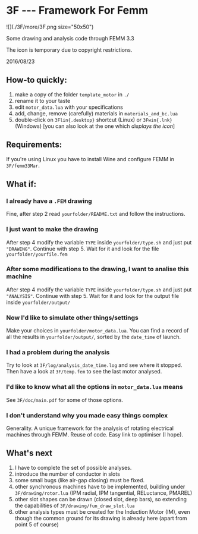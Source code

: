 # 3F --- Framework For Femm

![](./3F/more/3F.png size="50x50")

Some drawing and analysis code through FEMM 3.3

The icon is temporary due to copyright restrictions.

2016/08/23


## How-to quickly:
1. make a copy of the folder `template_motor` in `./`
2. rename it to your taste
3. edit `motor_data.lua` with your specifications
4. add, change, remove (carefully) materials in `materials_and_bc.lua`
5. double-click on `3Flin{.desktop}` shortcut (Linux) or `3Fwin{.lnk}` (Windows) [you can also look at the one which *displays the icon*]


## Requirements:
If you're using Linux you have to install Wine and configure FEMM
in `3F/femm33Mar`.


## What if:

### I already have a `.FEM` drawing

Fine, after step 2 read `yourfolder/README.txt` and follow the instructions.


### I just want to make the drawing

After step 4 modify the variable `TYPE` inside `yourfolder/type.sh`
and just put `"DRAWING"`. Continue with step 5.
Wait for it and look for the file `yourfolder/yourfile.fem`


### After some modifications to the drawing, I want to analise this machine

After step 4 modify the variable `TYPE` inside `yourfolder/type.sh`
and just put `"ANALYSIS"`. Continue with step 5.
Wait for it and look for the output file inside `yourfolder/output/`


### Now I'd like to simulate other things/settings

Make your choices in `yourfolder/motor_data.lua`. You can find a record
of all the results in `yourfolder/output/`, sorted by the `date_time` of
launch.


[//]: # (### I'm on Windows)

[//]: # (Don't worry, a pretty handy shortcut is coming for Windows too!)


### I had a problem during the analysis

Try to look at `3F/log/analysis_date_time.log` and see where it stopped.
Then have a look at `3F/temp.fem` to see the last motor analysed.


### I'd like to know what all the options in `motor_data.lua` means

See `3F/doc/main.pdf` for some of those options.


### I don't understand why you made easy things complex

Generality. A unique framework for the analysis of rotating electrical machines through FEMM.
Reuse of code. Easy link to optimiser (I hope).



## What's next

1. I have to complete the set of possible analyses.
2. introduce the number of conductor in slots
3. some small bugs (like air-gap closing) must be fixed.
4. other synchronous machines have to be implemented, building under
   `3F/drawing/rotor.lua` (IPM radial, IPM tangential, RELuctance, PMAREL)
5. other slot shapes can be drawn (closed slot, deep bars), so extending
   the capabilities of `3F/drawing/fun_draw_slot.lua`
6. other analysis types must be created for the Induction Motor (IM),
   even though the common ground for its drawing is already here
   (apart from point 5 of course)
